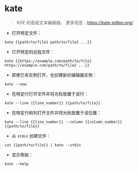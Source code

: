 # kate

> KDE 的高级文本编辑器。
> 更多信息：<https://kate-editor.org/>.

- 打开特定文件：

`kate {{path/to/file1 path/to/file2 ...}}`

- 打开特定的远程文件：

`kate {{https://example.com/path/to/file1 https://example.com/path/to/file2 ...}}`

- 即使已有实例打开，也创建新的编辑器实例：

`kate --new`

- 在特定行打开文件并将光标放置于该行：

`kate --line {{line_number}} {{path/to/file}}`

- 在特定行和列打开文件并将光标放置于该位置：

`kate --line {{line_number}} --column {{column_number}} {{path/to/file}}`

- 从 `stdin` 创建文件：

`cat {{path/to/file}} | kate --stdin`

- 显示帮助：

`kate --help`